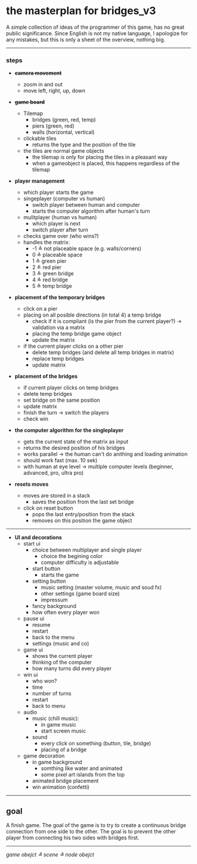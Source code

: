# the masterplan for bridges_v3
A simple collection of ideas of the programmer of this game, has no great public significance.
Since English is not my native language, I apologize for any mistakes, but this is only a sheet of the overview, nothing big.

---

### steps
-  ~~**camera movement**~~
    -   zoom in and out
    -   move left, right, up, down   

- ~~**game board**~~
  - Tilemap
    - bridges (green, red, temp)
    - piers (green, red)
    - walls (horizontal, vertical)
  - clickable tiles
    - returns the type and the position of the tile
  - the tiles are normal game objects
    - the tilemap is only for placing the tiles in a pleasant way
    - when a gameobject is placed, this happens regardless of the tilemap
- **player management**
  - which player starts the game
  - singeplayer (computer vs human)
    - switch player between human and computer
    - starts the computer algorithm after human's turn
  - mulitplayer (human vs human)
    - which player is next
    - switch player after turn
  - checks game over (who wins?)
  - handles the matrix:
    - -1 ≙ not placeable space (e.g. walls/corners)
    - 0 ≙ placeable space
    - 1 ≙ green pier
    - 2 ≙ red pier
    - 3 ≙ green bridge
    - 4 ≙ red bridge
    - 5 ≙ temp bridge
- **placement of the temporary bridges**
  - click on a pier
  - placing on all posible directions (in total 4) a temp bridge
    - check if it is compliant (is the pier from the current player?) → validation via a matrix
    - placing the temp bridge game object
    - update the matrix
  - if the current player clicks on a other pier
    - delete temp bridges (and delete all temp bridges in matrix)
    - replace temp bridges
    - update matrix
- **placement of the bridges**
  - if current player clicks on temp bridges
  - delete temp bridges
  - set bridge on the same position
  - update matrix
  - finish the turn → switch the players
  - check win
- **the computer algorithm for the singleplayer**
  - gets the current state of the matrix as input
  - returns the desired position of his bridges
  - works parallel → the human can't do anithing and loading animation
  - should work fast (max. 10 sek)
  - with human at eye level → multiple computer levels (beginner, advanced, pro, ultra pro)
- **resets moves**
  - moves are stored in a stack
    - saves the position from the last set bridge
  - click on reset button
    - pops the last entry/position from the stack
    - removes on this position the game object
---
- **UI and decorations**
  - start ui
    - choice between multiplayer and single player
      - choice the begining color
      - computer difficulty is adjustable
    - start button
      - starts the game
    - setting button
      - music setting (master volume, music and soud fx)
      - other settings (game board size)
      - impressum
    - fancy background
    - how often every player won
  - pause ui
    - resume
    - restart
    - back to the menu
    - settings (music and co)
  - game ui
    - shows the current player
    - thinking of the computer
    - how many turns did every player
  - win ui
    - who won?
    - time
    - number of turns
    - restart
    - back to menu
  - audio
    - music (chill music):
      - in game music 
      - start screen music
    - sound
      - every click on something (button, tile, bridge)
      - placing of a bridge
  - game decoration
    - in game background 
      - somthing like water and animated
      - some pixel art islands from the top
    - animated bridge placement
    - win animation (confetti)


---

## goal
A finish game. 
The goal of the game is to try to create a continuous bridge connection from one side to the other. The goal is to prevent the other player from connecting his two sides with bridges first.

---






*game obejct ≙ scene ≙ node obejct*